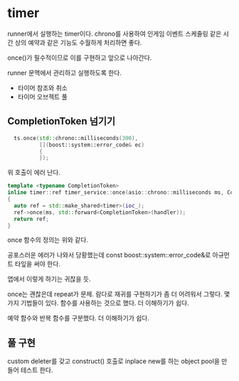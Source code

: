 # timer 

runner에서 실행하는 timer이다. chrono를 사용하여 인게임 이벤트 스케줄링 
같은 시간 상의 예약과 같은 기능도 수월하게 처리하면 좋다. 

once()가 필수적이므로 이를 구현하고 앞으로 나아간다. 

runner 문맥에서 관리하고 실행하도록 한다. 

- 타이머 참조와 취소 
- 타이머 오브젝트 풀 

## CompletionToken 넘기기 

```c++
  ts.once(std::chrono::milliseconds(300),
          [](boost::system::error_code& ec)
          {
          });
```

위 호출이 에러 난다. 

```c++
template <typename CompletionToken>
inline timer::ref timer_service::once(asio::chrono::milliseconds ms, CompletionToken&& handler)
{
  auto ref = std::make_shared<timer>(ioc_);
  ref->once(ms, std::forward<CompletionToken>(handler));
  return ref;
}
```
once 함수의 정의는 위와 같다. 

공포스러운 에러가 나와서 당황했는데 const boost::system::error_code&로 
아규먼트 타잎을 써야 한다. 

앱에서 이렇게 하기는 귀찮을 듯.

once는 괜찮은데 repeat가 문제. 람다로 재귀를 구현하기가 좀 더 어려워서 그렇다. 
몇 가지 기법들이 있다. 함수를 사용하는 것으로 했다. 더 이해하기가 쉽다. 

예약 함수와 반복 함수를 구분했다. 더 이해하기가 쉽다. 

## 풀 구현 

custom deleter를 갖고 construct() 호출로 inplace new를 하는 object pool을 만들어 
테스트 한다. 


